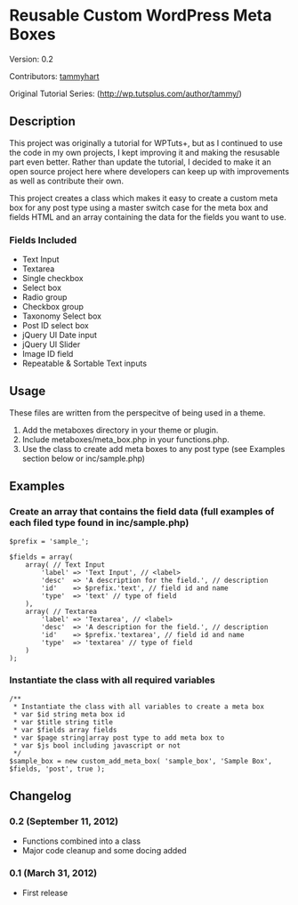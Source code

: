 Reusable Custom WordPress Meta Boxes
====================================

Version: 0.2

Contributors: [tammyhart](http://github.com/tammyhart)

Original Tutorial Series: (http://wp.tutsplus.com/author/tammy/)


Description
-----------

This project was originally a tutorial for WPTuts+, but as I continued to use the code in my own 
projects, I kept improving it and making the resusable part even better. Rather than update the 
tutorial, I decided to make it an open source project here where developers can keep up with 
improvements as well as contribute their own.

This project creates a class which makes it easy to create a custom meta box for any 
post type using a master switch case for the meta box and fields HTML and an array containing 
the data for the fields you want to use.


### Fields Included

* Text Input
* Textarea
* Single checkbox
* Select box
* Radio group
* Checkbox group
* Taxonomy Select box
* Post ID select box
* jQuery UI Date input
* jQuery UI Slider
* Image ID field
* Repeatable & Sortable Text inputs


Usage
-----

These files are written from the perspecitve of being used in a theme. 

1. Add the metaboxes directory in your theme or plugin.
2. Include metaboxes/meta_box.php in your functions.php.
4. Use the class to create add meta boxes to any post type (see Examples section below or inc/sample.php)


Examples
--------

### Create an array that contains the field data (full examples of each filed type found in inc/sample.php)

	$prefix = 'sample_';
	
	$fields = array(
		array( // Text Input
			'label'	=> 'Text Input', // <label>
			'desc'	=> 'A description for the field.', // description
			'id'	=> $prefix.'text', // field id and name
			'type'	=> 'text' // type of field
		),
		array( // Textarea
			'label'	=> 'Textarea', // <label>
			'desc'	=> 'A description for the field.', // description
			'id'	=> $prefix.'textarea', // field id and name
			'type'	=> 'textarea' // type of field
		)
	);

### Instantiate the class with all required variables

	/**
	 * Instantiate the class with all variables to create a meta box
	 * var $id string meta box id
	 * var $title string title
	 * var $fields array fields
	 * var $page string|array post type to add meta box to
	 * var $js bool including javascript or not
	 */
	$sample_box = new custom_add_meta_box( 'sample_box', 'Sample Box', $fields, 'post', true );


Changelog
---------

### 0.2 (September 11, 2012)
* Functions combined into a class
* Major code cleanup and some docing added

### 0.1 (March 31, 2012)
* First release
